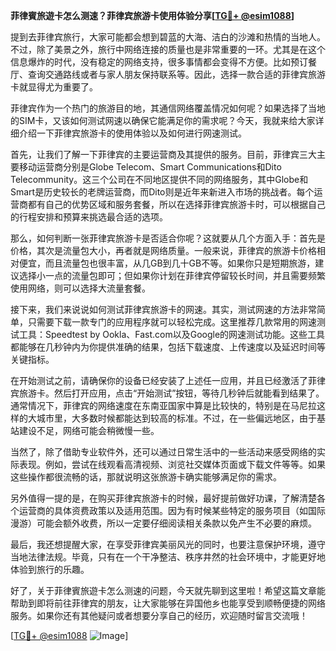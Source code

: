 **菲律賓旅遊卡怎么测速？菲律宾旅游卡使用体验分享[[TG💪+ @esim1088](https://t.me/s/esim1088)]**

提到去菲律宾旅行，大家可能都会想到碧蓝的大海、洁白的沙滩和热情的当地人。不过，除了美景之外，旅行中网络连接的质量也是非常重要的一环。尤其是在这个信息爆炸的时代，没有稳定的网络支持，很多事情都会变得不方便。比如预订餐厅、查询交通路线或者与家人朋友保持联系等。因此，选择一款合适的菲律宾旅游卡就显得尤为重要了。

菲律宾作为一个热门的旅游目的地，其通信网络覆盖情况如何呢？如果选择了当地的SIM卡，又该如何测试网速以确保它能满足你的需求呢？今天，我就来给大家详细介绍一下菲律宾旅游卡的使用体验以及如何进行网速测试。

首先，让我们了解一下菲律宾的主要运营商及其提供的服务。目前，菲律宾三大主要移动运营商分别是Globe Telecom、Smart Communications和Dito Telecommunity。这三个公司在不同地区提供不同的网络服务，其中Globe和Smart是历史较长的老牌运营商，而Dito则是近年来新进入市场的挑战者。每个运营商都有自己的优势区域和服务套餐，所以在选择菲律宾旅游卡时，可以根据自己的行程安排和预算来挑选最合适的选项。

那么，如何判断一张菲律宾旅游卡是否适合你呢？这就要从几个方面入手：首先是价格，其次是流量包大小，再者就是网络质量。一般来说，菲律宾的旅游卡价格相对便宜，而且流量包也很丰富，从几GB到几十GB不等。如果你只是短期旅游，建议选择小一点的流量包即可；但如果你计划在菲律宾停留较长时间，并且需要频繁使用网络，则可以选择大流量套餐。

接下来，我们来说说如何测试菲律宾旅游卡的网速。其实，测试网速的方法非常简单，只需要下载一款专门的应用程序就可以轻松完成。这里推荐几款常用的网速测试工具：Speedtest by Ookla、Fast.com以及Google的网速测试功能。这些工具都能够在几秒钟内为你提供准确的结果，包括下载速度、上传速度以及延迟时间等关键指标。

在开始测试之前，请确保你的设备已经安装了上述任一应用，并且已经激活了菲律宾旅游卡。然后打开应用，点击“开始测试”按钮，等待几秒钟后就能看到结果了。通常情况下，菲律宾的网络速度在东南亚国家中算是比较快的，特别是在马尼拉这样的大城市里，大多数时候都能达到较高的标准。不过，在一些偏远地区，由于基站建设不足，网络可能会稍微慢一些。

当然了，除了借助专业软件外，还可以通过日常生活中的一些活动来感受网络的实际表现。例如，尝试在线观看高清视频、浏览社交媒体页面或下载文件等等。如果这些操作都很流畅的话，那就说明这张旅游卡确实能够满足你的需求。

另外值得一提的是，在购买菲律宾旅游卡的时候，最好提前做好功课，了解清楚各个运营商的具体资费政策以及适用范围。因为有时候某些特定的服务项目（如国际漫游）可能会额外收费，所以一定要仔细阅读相关条款以免产生不必要的麻烦。

最后，我还想提醒大家，在享受菲律宾美丽风光的同时，也要注意保护环境，遵守当地法律法规。毕竟，只有在一个干净整洁、秩序井然的社会环境中，才能更好地体验到旅行的乐趣。

好了，关于菲律賓旅遊卡怎么测速的问题，今天就先聊到这里啦！希望这篇文章能帮助到即将前往菲律宾的朋友，让大家能够在异国他乡也能享受到顺畅便捷的网络服务。如果你还有其他疑问或者想要分享自己的经历，欢迎随时留言交流哦！

[[TG💪+ @esim1088](https://t.me/s/esim1088) ![Image](https://i.postimg.cc/4NQfJmqS/Snipaste-2025-05-13-00-14-12.png)]